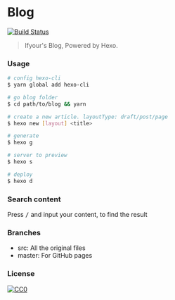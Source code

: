 # Blog

[![Build Status](https://travis-ci.org/ifyour/ifyour.github.io.svg?branch=src)](https://travis-ci.org/ifyour/ifyour.github.io)

> Ifyour's Blog, Powered by Hexo.

### Usage

```bash
# config hexo-cli
$ yarn global add hexo-cli

# go blog folder
$ cd path/to/blog && yarn

# create a new article. layoutType: draft/post/page
$ hexo new [layout] <title>

# generate
$ hexo g

# server to preview
$ hexo s

# deploy
$ hexo d
```

### Search content
Press <kbd>/</kbd> and input your content, to find the result

### Branches

- src: All the original files
- master: For GitHub pages

### License

[![CC0](https://i.creativecommons.org/p/zero/1.0/88x31.png)](https://creativecommons.org/publicdomain/zero/1.0/)
